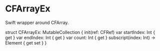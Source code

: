 # CFArrayEx
Swift wrapper around CFArray.

struct CFArrayEx<Element>: MutableCollection {
  init(ref: CFRef)
  var startIndex: Int { get }
  var endIndex: Int { get }
  var count: Int { get }
  subscript(index: Int) -> Element { get set }
}
